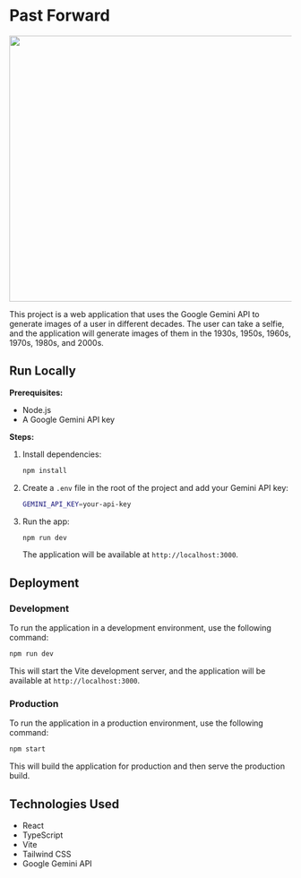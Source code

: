 # Past Forward

<div align="center">
<img width="1200" height="475" alt="GHBanner" src="https://github.com/user-attachments/assets/0aa67016-6eaf-458a-adb2-6e31a0763ed6" />
</div>

This project is a web application that uses the Google Gemini API to generate images of a user in different decades. The user can take a selfie, and the application will generate images of them in the 1930s, 1950s, 1960s, 1970s, 1980s, and 2000s.

## Run Locally

**Prerequisites:**

*   Node.js
*   A Google Gemini API key

**Steps:**

1.  Install dependencies:
    ```bash
    npm install
    ```
2.  Create a `.env` file in the root of the project and add your Gemini API key:
    ```bash
    GEMINI_API_KEY=your-api-key
    ```
3.  Run the app:
    ```bash
    npm run dev
    ```
    The application will be available at `http://localhost:3000`.

## Deployment

### Development

To run the application in a development environment, use the following command:

```bash
npm run dev
```

This will start the Vite development server, and the application will be available at `http://localhost:3000`.

### Production

To run the application in a production environment, use the following command:

```bash
npm start
```

This will build the application for production and then serve the production build.

## Technologies Used

*   React
*   TypeScript
*   Vite
*   Tailwind CSS
*   Google Gemini API

